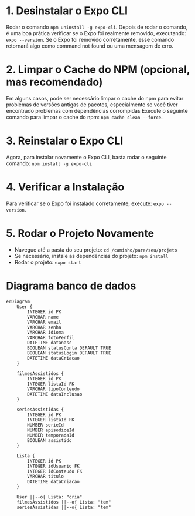 # 1. Desinstalar o Expo CLI

Rodar o comando `npm uninstall -g expo-cli`. Depois de rodar o comando, é uma boa prática verificar se o Expo foi realmente removido, executando: `expo --version`. Se o Expo foi removido corretamente, esse comando retornará algo como command not found ou uma mensagem de erro.

# 2. Limpar o Cache do NPM (opcional, mas recomendado)

Em alguns casos, pode ser necessário limpar o cache do npm para evitar problemas de versões antigas de pacotes, especialmente se você tiver encontrado problemas com dependências corrompidas Execute o seguinte comando para limpar o cache do npm: `npm cache clean --force`.

# 3. Reinstalar o Expo CLI

Agora, para instalar novamente o Expo CLI, basta rodar o seguinte comando: `npm install -g expo-cli`

# 4. Verificar a Instalação

Para verificar se o Expo foi instalado corretamente, execute: `expo --version`.

# 5. Rodar o Projeto Novamente

- Navegue até a pasta do seu projeto: `cd /caminho/para/seu/projeto`
- Se necessário, instale as dependências do projeto: `npm install`
- Rodar o projeto: `expo start`

# Diagrama banco de dados

```mermaid
erDiagram
    User {
        INTEGER id PK
        VARCHAR name
        VARCHAR email
        VARCHAR senha
        VARCHAR idioma
        VARCHAR fotoPerfil
        DATETIME datanasc
        BOOLEAN statusConta DEFAULT TRUE
        BOOLEAN statusLogin DEFAULT TRUE
        DATETIME dataCriacao
    }

    filmesAssistidos {
        INTEGER id PK
        INTEGER listaId FK
        VARCHAR tipoConteudo
        DATETIME dataInclusao
    }

    seriesAssistidas {
        INTEGER id PK
        INTEGER listaId FK
        NUMBER serieId
        NUMBER episodioeId
        NUMBER temporadaId
        BOOLEAN assistido
    }

    Lista {
        INTEGER id PK
        INTEGER idUsuario FK
        INTEGER idConteudo FK
        VARCHAR titulo
        DATETIME dataCriacao
    }

    User ||--o{ Lista: "cria"
    filmesAssistidos ||--o{ Lista: "tem"
    seriesAssistidas ||--o{ Lista: "tem"


```
